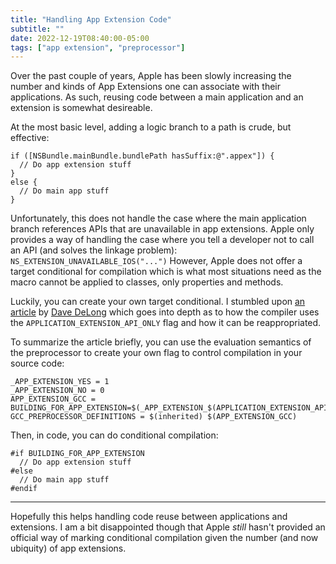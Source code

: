 ```yaml
---
title: "Handling App Extension Code"
subtitle: ""
date: 2022-12-19T08:40:00-05:00
tags: ["app extension", "preprocessor"]
---
```


Over the past couple of years, Apple has been slowly increasing the number and kinds of App Extensions one can associate with their applications. As such, reusing code between a main application and an extension is somewhat desireable.

At the most basic level, adding a logic branch to a path is crude, but effective:
```obj-c
if ([NSBundle.mainBundle.bundlePath hasSuffix:@".appex"]) {
  // Do app extension stuff
}
else {
  // Do main app stuff
}
```
Unfortunately, this does not handle the case where the main application branch references APIs that are unavailable in app extensions. Apple only provides a way of handling the case where you tell a developer not to call an API (and solves the linkage problem): `NS_EXTENSION_UNAVAILABLE_IOS("...")` However, Apple does not offer a target conditional for compilation which is what most situations need as the macro cannot be applied to classes, only properties and methods.

Luckily, you can create your own target conditional. I stumbled upon [an article](https://davedelong.com/blog/2019/04/09/conditional-compilation-part-3/) by [Dave DeLong](https://mastodon.social/@davedelong) which goes into depth as to how the compiler uses the `APPLICATION_EXTENSION_API_ONLY` flag and how it can be reappropriated.

To summarize the article briefly, you can use the evaluation semantics of the preprocessor to create your own flag to control compilation in your source code:
```
_APP_EXTENSION_YES = 1
_APP_EXTENSION_NO = 0
APP_EXTENSION_GCC = BUILDING_FOR_APP_EXTENSION=$(_APP_EXTENSION_$(APPLICATION_EXTENSION_API_ONLY))
GCC_PREPROCESSOR_DEFINITIONS = $(inherited) $(APP_EXTENSION_GCC)
```

Then, in code, you can do conditional compilation:
```obj-c
#if BUILDING_FOR_APP_EXTENSION
  // Do app extension stuff
#else
  // Do main app stuff
#endif
```
---

Hopefully this helps handling code reuse between applications and extensions. I am a bit disappointed though that Apple _still_ hasn't provided an official way of marking conditional compilation given the number (and now ubiquity) of app extensions.
